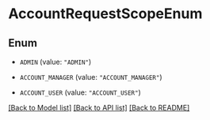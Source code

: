 # AccountRequestScopeEnum

## Enum


* `ADMIN` (value: `"ADMIN"`)

* `ACCOUNT_MANAGER` (value: `"ACCOUNT_MANAGER"`)

* `ACCOUNT_USER` (value: `"ACCOUNT_USER"`)


[[Back to Model list]](../README.md#documentation-for-models) [[Back to API list]](../README.md#documentation-for-api-endpoints) [[Back to README]](../README.md)


